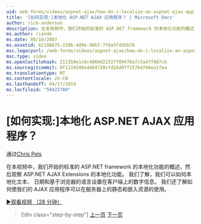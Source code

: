 ```yaml
---
uid: web-forms/videos/aspnet-ajax/how-do-i-localize-an-aspnet-ajax-application
title: '[如何实现:]本地化 ASP.NET AJAX 应用程序？ | Microsoft Docs'
author: rick-anderson
description: 在本视频中，我们开始的标准的 ASP.NET framework 的本地化功能的概述，然后观察的本地化功能...
ms.author: riande
ms.date: 08/10/2007
ms.assetid: 62188875-159b-4d9e-98b7-7fda3fdd5b76
msc.legacyurl: /web-forms/videos/aspnet-ajax/how-do-i-localize-an-aspnet-ajax-application
msc.type: video
ms.openlocfilehash: 211350e1c6c4060d22327709478afc5a47f887cb
ms.sourcegitcommit: 0f1119340e4464720cfd16d0ff15764746ea1fea
ms.translationtype: MT
ms.contentlocale: zh-CN
ms.lasthandoff: 04/17/2019
ms.locfileid: "59422780"
---
```

# <a name="how-do-i-localize-an-aspnet-ajax-application"></a>[如何实现:]本地化 ASP.NET AJAX 应用程序？

通过[Chris Pels](https://twitter.com/chrispels)

在本视频中，我们开始的标准的 ASP.NET framework 的本地化功能的概述，然后观察 ASP.NET AJAX Extensions 的本地化功能。 我们了解，我们可以如何本地化文本、 日期和基于浏览器的语言设置在客户端上的数字信息。 我们还了解如何使我们的 AJAX 应用程序可以在服务器上的静态和嵌入资源的使用。

[&#9654;观看视频 （28 分钟）](https://channel9.msdn.com/Blogs/ASP-NET-Site-Videos/how-do-i-localize-an-aspnet-ajax-application)

> [!div class="step-by-step"]
> [上一页](how-do-i-implement-the-persistent-communications-pattern-with-the-updatepanel.md)
> [下一页](how-do-i-implement-the-persistent-communications-pattern-using-web-services.md)
